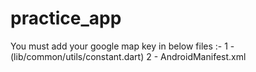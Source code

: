 # practice_app

You must add your google map key in below files :-
1 - (lib/common/utils/constant.dart)
2 - AndroidManifest.xml
